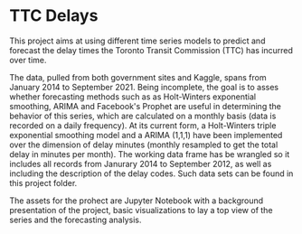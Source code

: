 # TTC Delays
This project aims at using different time series models to predict and forecast the delay times the Toronto Transit Commission (TTC) has incurred over time. 

The data, pulled from both government sites and Kaggle, spans from January 2014 to September 2021. Being incomplete, the goal is to asses whether forecasting methods such as as Holt-Winters exponential smoothing, ARIMA and Facebook's Prophet are useful in determining the behavior of this series, which are calculated on a monthly basis (data is recorded on a daily frequency). At its current form, a Holt-Winters triple exponential smoothing model and a ARIMA (1,1,1) have been implemented over the dimension of delay minutes (monthly resampled to get the total delay in minutes per month). The working data frame has be wrangled so it includes all records from Janurary 2014 to September 2012, as well as including the description of the delay codes. Such data sets can be found in this project folder. 

The assets for the prohect are Jupyter Notebook with a background presentation of the project, basic visualizations to lay a top view of the series and the forecasting analysis. 
